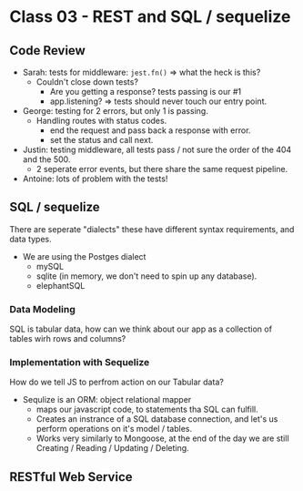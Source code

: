 # Class 03 - REST and SQL / sequelize

## Code Review

* Sarah: tests for middleware: `jest.fn()` => what the heck is this?
  * Couldn't close down tests?
    * Are you getting a response?  tests passing is our #1
    * app.listening? => tests should never touch our entry point.
* George: testing for 2 errors, but only 1 is passing.
  * Handling routes with status codes.
    * end the request and pass back a response with error.
    * set the status and call next.
* Justin: testing middleware, all tests pass / not sure the order of the 404 and the 500.
  * 2 seperate error events, but there share the same request pipeline.
* Antoine: lots of problem with the tests!

## SQL / sequelize

There are seperate "dialects" these have different syntax requirements, and data types.
  * We are using the Postges dialect
    * mySQL
    * sqlite (in memory, we don't need to spin up any database).
    * elephantSQL

### Data Modeling

SQL is tabular data, how can we think about our app as a collection of tables wirh rows and columns?

### Implementation with Sequelize

How do we tell JS to perfrom action on our Tabular data?

* Sequlize is an ORM: object relational mapper
  * maps our javascript code, to statements tha SQL can fulfill.
  * Creates an instrance of a SQL database connection, and let's us perform operations on it's model / tables.
  * Works very similarly to Mongoose, at the end of the day we are still Creating / Reading / Updating / Deleting.

## RESTful Web Service
